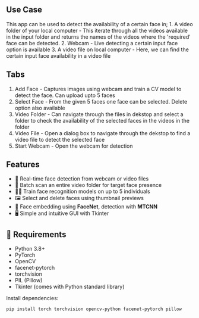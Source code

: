 ## Use Case
This app can be used to detect the availability of a certain face in;
          1. A video folder of your local computer - This iterate through all the videos available in the input folder and returns the names of the videos where the 'required' face can be detected.
          2. Webcam - Live detecting a certain input face option is available
          3. A video file on local computer - Here, we can find the certain input face availability in a video file

## Tabs

  1. Add Face - Captures images using webcam and train a CV model to detect the face. Can upload upto 5 faces
  2. Select Face -  From the given 5 faces one face can be selected. Delete option also available
  3. Video Folder - Can navigate through the files in dekstop and select a folder to check the availability of the selected faces in the videos in the folder
  4. Video File - Open a dialog box to navigate through the dekstop to find a video file to detect the selected face
  5. Start Webcam - Open the webcam for detection

## Features

- 🎥 Real-time face detection from webcam or video files
- 📁 Batch scan an entire video folder for target face presence
- 🧑‍💻 Train face recognition models on up to 5 individuals
- 🖼 Select and delete faces using thumbnail previews
- 🧠 Face embedding using **FaceNet**, detection with **MTCNN**
- 🖥 Simple and intuitive GUI with Tkinter

## 🧰 Requirements

- Python 3.8+
- PyTorch
- OpenCV
- facenet-pytorch
- torchvision
- PIL (Pillow)
- Tkinter (comes with Python standard library)

Install dependencies:

```bash
pip install torch torchvision opencv-python facenet-pytorch pillow
